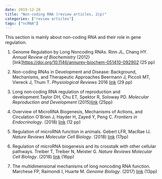 ```yaml
---
date: 2019-12-28
title: "Non-coding RNA (review articles, 2cp)"
categories: ["review articles"]
tags: ["ncRNA"]
---
```


This section is mainly about non-coding RNA and their role in gene regulation. 



1. Genome Regulation by Long Noncoding RNAs. Rinn JL, Chang HY. *Annual Review of Biochemistry* (2012) [link]https://doi.org/10.1146/annurev-biochem-051410-092902 (25 pp)

2. Non-coding RNAs in Development and Disease: Background, Mechanisms, and Therapeutic Approaches
Beermann J, Piccoli MT, Viereck J, Thum T. *Physiological Reviews* 2016 [link](https://doi.org/10.1152/physrev.00041.2015) (29 pp)

3. Long non‐coding RNA regulation of reproduction and development.Taylor DH, Chu ET, Spektor R, Soloway PD. *Molecular Reproduction and Development* (2015)[link](https://onlinelibrary.wiley.com/doi/full/10.1002/mrd.22581) (25pp)

4. Overview of MicroRNA Biogenesis, Mechanisms of Actions, and Circulation
O'Brien J, Hayder H, Zayed Y, Peng C. *Frontiers in Endocrinology*. (2018) [link](https://www.frontiersin.org/articles/10.3389/fendo.2018.00402/full)
(12 pp)

5. Regulation of microRNA function in animals.
Gebert LFR, MacRae IJ. *Nature Reviews Molecular Cell Biology*. (2018) [link](https://www.nature.com/articles/s41580-018-0045-7) (17pp)

6. Regulation of microRNA biogenesis and its crosstalk with other cellular pathways.
Treiber T, Treiber N, Meister G. *Nature Reviews Molecular Cell Biology*. (2018) [link](https://www.nature.com/articles/s41580-018-0059-1) (16pp)

7. The multidimensional mechanisms of long noncoding RNA function.
Marchese FP, Raimondi I, Huarte M. *Genome Biology*. (2017) [link](https://genomebiology.biomedcentral.com/articles/10.1186/s13059-017-1348-2) (13pp)